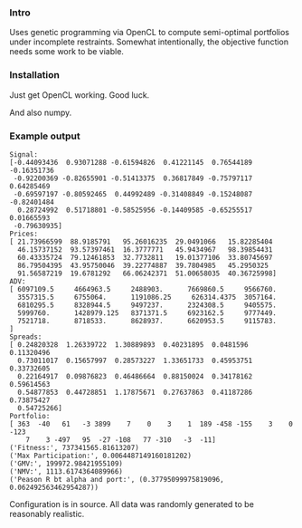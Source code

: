 ### Intro

Uses genetic programming via OpenCL to compute semi-optimal portfolios under
incomplete restraints. Somewhat intentionally, the objective function needs
some work to be viable.

### Installation

Just get OpenCL working. Good luck.

And also numpy.

### Example output

```
Signal:
[-0.44093436  0.93071288 -0.61594826  0.41221145  0.76544189 -0.16351736
 -0.92200369 -0.82655901 -0.51413375  0.36817849 -0.75797117  0.64285469
 -0.69597197 -0.80592465  0.44992489 -0.31408849 -0.15248087 -0.82401484
  0.28724992  0.51718801 -0.58525956 -0.14409585 -0.65255517  0.01665593
 -0.79630935]
Prices:
[ 21.73966599  88.9185791   95.26016235  29.0491066   15.82285404
  46.15737152  93.57397461  16.3777771   45.9434967   98.39854431
  60.43335724  79.12461853  32.7732811   19.01377106  33.80745697
  86.79504395  43.95750046  39.22774887  39.7804985   45.2950325
  91.56587219  19.6781292   66.06242371  51.00658035  40.36725998]
ADV:
[ 6097109.5     4664963.5     2488903.      7669860.5     9566760.
  3557315.5     6755064.      1191086.25     626314.4375  3057164.
  6810295.5     8328944.5     9497237.      2324308.5     9405575.
  5999760.      1428979.125   8371371.5     6923162.5     9777449.
  7521718.      8718533.      8628937.      6620953.5     9115783.    ]
Spreads:
[ 0.24820328  1.26339722  1.30889893  0.40231895  0.0481596   0.11320496
  0.73011017  0.15657997  0.28573227  1.33651733  0.45953751  0.33732605
  0.22164917  0.09876823  0.46486664  0.88150024  0.34178162  0.59614563
  0.54877853  0.44728851  1.17875671  0.27637863  0.41187286  0.73875427
  0.54725266]
Portfolio:
[ 363  -40   61   -3 3899    7    0    3    1  189 -458 -155    3    0 -123
    7    3 -497   95  -27 -108   77 -310   -3  -11]
('Fitness:', 737341565.81613207)
('Max Participation:', 0.0064487149160181202)
('GMV:', 199972.98421955109)
('NMV:', 1113.6174364089966)
('Peason R bt alpha and port:', (0.37795099975819096, 0.062492563462954287))
```

Configuration is in source. All data was randomly generated to be
reasonably realistic.
